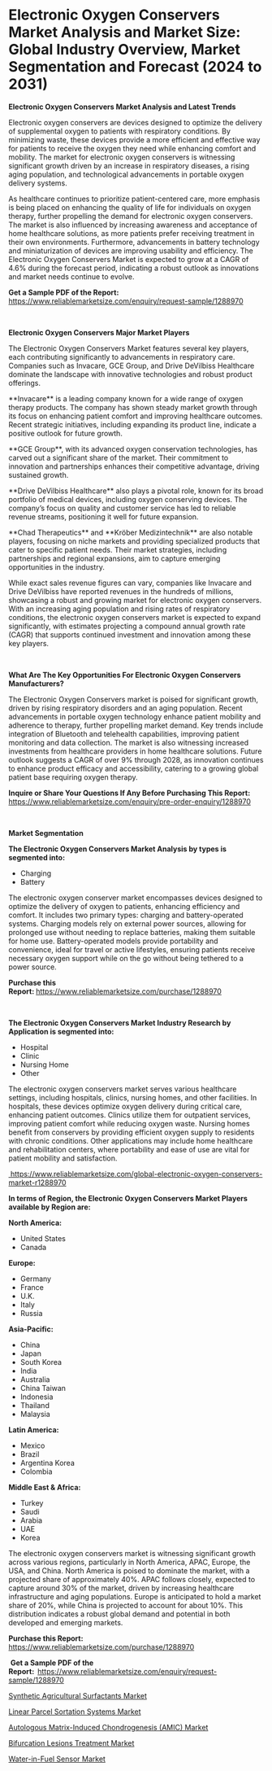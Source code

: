<p><h1>Electronic Oxygen Conservers Market Analysis and Market Size: Global Industry Overview, Market Segmentation and Forecast (2024 to 2031)</h1></p><p><strong>Electronic Oxygen Conservers Market Analysis and Latest Trends</strong></p>
<p><p>Electronic oxygen conservers are devices designed to optimize the delivery of supplemental oxygen to patients with respiratory conditions. By minimizing waste, these devices provide a more efficient and effective way for patients to receive the oxygen they need while enhancing comfort and mobility. The market for electronic oxygen conservers is witnessing significant growth driven by an increase in respiratory diseases, a rising aging population, and technological advancements in portable oxygen delivery systems. </p><p>As healthcare continues to prioritize patient-centered care, more emphasis is being placed on enhancing the quality of life for individuals on oxygen therapy, further propelling the demand for electronic oxygen conservers. The market is also influenced by increasing awareness and acceptance of home healthcare solutions, as more patients prefer receiving treatment in their own environments. Furthermore, advancements in battery technology and miniaturization of devices are improving usability and efficiency. The Electronic Oxygen Conservers Market is expected to grow at a CAGR of 4.6% during the forecast period, indicating a robust outlook as innovations and market needs continue to evolve.</p></p>
<p><strong>Get a Sample PDF of the Report:&nbsp;</strong> <a href="https://www.reliablemarketsize.com/enquiry/request-sample/1288970?utm_campaign=1564&utm_medium=2&utm_source=Github&utm_content=ia&utm_term=26102024&utm_id=electronic-oxygen-conservers">https://www.reliablemarketsize.com/enquiry/request-sample/1288970</a></p>
<p>&nbsp;</p>
<p><strong>Electronic Oxygen Conservers Major Market Players</strong></p>
<p><p>The Electronic Oxygen Conservers Market features several key players, each contributing significantly to advancements in respiratory care. Companies such as Invacare, GCE Group, and Drive DeVilbiss Healthcare dominate the landscape with innovative technologies and robust product offerings.</p><p>**Invacare** is a leading company known for a wide range of oxygen therapy products. The company has shown steady market growth through its focus on enhancing patient comfort and improving healthcare outcomes. Recent strategic initiatives, including expanding its product line, indicate a positive outlook for future growth.</p><p>**GCE Group**, with its advanced oxygen conservation technologies, has carved out a significant share of the market. Their commitment to innovation and partnerships enhances their competitive advantage, driving sustained growth.</p><p>**Drive DeVilbiss Healthcare** also plays a pivotal role, known for its broad portfolio of medical devices, including oxygen conserving devices. The company’s focus on quality and customer service has led to reliable revenue streams, positioning it well for future expansion.</p><p>**Chad Therapeutics** and **Kröber Medizintechnik** are also notable players, focusing on niche markets and providing specialized products that cater to specific patient needs. Their market strategies, including partnerships and regional expansions, aim to capture emerging opportunities in the industry.</p><p>While exact sales revenue figures can vary, companies like Invacare and Drive DeVilbiss have reported revenues in the hundreds of millions, showcasing a robust and growing market for electronic oxygen conservers. With an increasing aging population and rising rates of respiratory conditions, the electronic oxygen conservers market is expected to expand significantly, with estimates projecting a compound annual growth rate (CAGR) that supports continued investment and innovation among these key players.</p></p>
<p>&nbsp;</p>
<p><strong>What Are The Key Opportunities For Electronic Oxygen Conservers Manufacturers?</strong></p>
<p><p>The Electronic Oxygen Conservers market is poised for significant growth, driven by rising respiratory disorders and an aging population. Recent advancements in portable oxygen technology enhance patient mobility and adherence to therapy, further propelling market demand. Key trends include integration of Bluetooth and telehealth capabilities, improving patient monitoring and data collection. The market is also witnessing increased investments from healthcare providers in home healthcare solutions. Future outlook suggests a CAGR of over 9% through 2028, as innovation continues to enhance product efficacy and accessibility, catering to a growing global patient base requiring oxygen therapy.</p></p>
<p><strong>Inquire or Share Your Questions If Any Before Purchasing This Report:</strong> <a href="https://www.reliablemarketsize.com/enquiry/pre-order-enquiry/1288970?utm_campaign=1564&utm_medium=2&utm_source=Github&utm_content=ia&utm_term=26102024&utm_id=electronic-oxygen-conservers">https://www.reliablemarketsize.com/enquiry/pre-order-enquiry/1288970</a></p>
<p>&nbsp;</p>
<p><strong>Market Segmentation</strong></p>
<p><strong>The Electronic Oxygen Conservers Market Analysis by types is segmented into:</strong></p>
<p><ul><li>Charging</li><li>Battery</li></ul></p>
<p><p>The electronic oxygen conserver market encompasses devices designed to optimize the delivery of oxygen to patients, enhancing efficiency and comfort. It includes two primary types: charging and battery-operated systems. Charging models rely on external power sources, allowing for prolonged use without needing to replace batteries, making them suitable for home use. Battery-operated models provide portability and convenience, ideal for travel or active lifestyles, ensuring patients receive necessary oxygen support while on the go without being tethered to a power source.</p></p>
<p><strong>Purchase this Report:&nbsp;</strong><a href="https://www.reliablemarketsize.com/purchase/1288970?utm_campaign=1564&utm_medium=2&utm_source=Github&utm_content=ia&utm_term=26102024&utm_id=electronic-oxygen-conservers">https://www.reliablemarketsize.com/purchase/1288970</a></p>
<p>&nbsp;</p>
<p><strong>The Electronic Oxygen Conservers Market Industry Research by Application is segmented into:</strong></p>
<p><ul><li>Hospital</li><li>Clinic</li><li>Nursing Home</li><li>Other</li></ul></p>
<p><p>The electronic oxygen conservers market serves various healthcare settings, including hospitals, clinics, nursing homes, and other facilities. In hospitals, these devices optimize oxygen delivery during critical care, enhancing patient outcomes. Clinics utilize them for outpatient services, improving patient comfort while reducing oxygen waste. Nursing homes benefit from conservers by providing efficient oxygen supply to residents with chronic conditions. Other applications may include home healthcare and rehabilitation centers, where portability and ease of use are vital for patient mobility and satisfaction.</p></p>
<p><a href="https://www.reliablemarketsize.com/global-electronic-oxygen-conservers-market-r1288970?utm_campaign=1564&utm_medium=2&utm_source=Github&utm_content=ia&utm_term=26102024&utm_id=electronic-oxygen-conservers">&nbsp;https://www.reliablemarketsize.com/global-electronic-oxygen-conservers-market-r1288970</a></p>
<p><strong>In terms of Region, the Electronic Oxygen Conservers Market Players available by Region are:</strong></p>
<p>
    <p> <strong> North America: </strong>
        <ul>
            <li>United States</li>
            <li>Canada</li>
        </ul>
        </p> 
    <p> <strong> Europe: </strong>
        <ul>
            <li>Germany</li>
            <li>France</li>
            <li>U.K.</li>
            <li>Italy</li>
            <li>Russia</li>
        </ul>
        </p> 
    <p> <strong> Asia-Pacific: </strong>
        <ul>
            <li>China</li>
            <li>Japan</li>
            <li>South Korea</li>
            <li>India</li>
            <li>Australia</li>
            <li>China Taiwan</li>
            <li>Indonesia</li>
            <li>Thailand</li>
            <li>Malaysia</li>
        </ul>
        </p> 
    <p> <strong> Latin America: </strong>
        <ul>
            <li>Mexico</li>
            <li>Brazil</li>
            <li>Argentina Korea</li>
            <li>Colombia</li>
        </ul>
        </p> 
    <p> <strong> Middle East & Africa: </strong>
        <ul>
            <li>Turkey</li>
            <li>Saudi</li>
            <li>Arabia</li>
            <li>UAE</li>
            <li>Korea</li>
        </ul>
    </p>
    </p>
<p><p>The electronic oxygen conservers market is witnessing significant growth across various regions, particularly in North America, APAC, Europe, the USA, and China. North America is poised to dominate the market, with a projected share of approximately 40%. APAC follows closely, expected to capture around 30% of the market, driven by increasing healthcare infrastructure and aging populations. Europe is anticipated to hold a market share of 20%, while China is projected to account for about 10%. This distribution indicates a robust global demand and potential in both developed and emerging markets.</p></p>
<p><strong>Purchase this Report: </strong><a href="https://www.reliablemarketsize.com/purchase/1288970?utm_campaign=1564&utm_medium=2&utm_source=Github&utm_content=ia&utm_term=26102024&utm_id=electronic-oxygen-conservers">https://www.reliablemarketsize.com/purchase/1288970</a></p>
<p>&nbsp;<strong>Get a Sample PDF of the Report:&nbsp;&nbsp;</strong><a href="https://www.reliablemarketsize.com/enquiry/request-sample/1288970?utm_campaign=1564&utm_medium=2&utm_source=Github&utm_content=ia&utm_term=26102024&utm_id=electronic-oxygen-conservers">https://www.reliablemarketsize.com/enquiry/request-sample/1288970</a></p>
<p><strong></strong></p>
<p><p><a href="https://www.linkedin.com/pulse/synthetic-agricultural-surfactants-market-industry-landscape-jglbe?utm_campaign=1564&utm_medium=2&utm_source=Github&utm_content=ia&utm_term=26102024&utm_id=electronic-oxygen-conservers">Synthetic Agricultural Surfactants Market</a></p><p><a href="https://www.linkedin.com/pulse/linear-parcel-sortation-systems-market-global-insights-sales-rynlc?utm_campaign=1564&utm_medium=2&utm_source=Github&utm_content=ia&utm_term=26102024&utm_id=electronic-oxygen-conservers">Linear Parcel Sortation Systems Market</a></p><p><a href="https://www.linkedin.com/pulse/charting-future-comprehensive-analysis-global-autologous-matrix-induced-7xbic?utm_campaign=1564&utm_medium=2&utm_source=Github&utm_content=ia&utm_term=26102024&utm_id=electronic-oxygen-conservers">Autologous Matrix-Induced Chondrogenesis (AMIC) Market</a></p><p><a href="https://www.linkedin.com/pulse/bifurcation-lesions-treatment-momentum-charting-87-cagr-path-oyykc?utm_campaign=1564&utm_medium=2&utm_source=Github&utm_content=ia&utm_term=26102024&utm_id=electronic-oxygen-conservers">Bifurcation Lesions Treatment Market</a></p><p><a href="https://www.linkedin.com/pulse/water-in-fuel-sensor-mosaic-piecing-together-global-market-dynamics-mbyoc?utm_campaign=1564&utm_medium=2&utm_source=Github&utm_content=ia&utm_term=26102024&utm_id=electronic-oxygen-conservers">Water-in-Fuel Sensor Market</a></p></p>